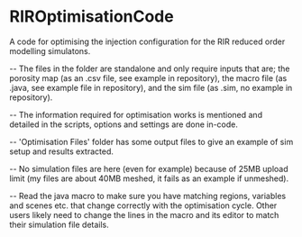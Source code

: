 # RIROptimisationCode
A code for optimising the injection configuration for the RIR reduced order modelling simulatons.


-- The files in the folder are standalone and only require inputs that are; the porosity map (as an .csv file, see example in repository),
the macro file (as .java, see example file in repository), and the sim file (as .sim, no example in repository).

-- The information required for optimisation works is mentioned and detailed in the scripts, options and settings are done in-code.

-- 'Optimisation Files' folder has some output files to give an example of sim setup and results extracted.

-- No simulation files are here (even for example) because of 25MB upload limit (my files are about 40MB meshed, it fails as an example if unmeshed).

-- Read the java macro to make sure you have matching regions, variables and scenes etc. that change correctly with the optimisation cycle. Other users likely need to change the lines in the macro and its editor to match their simulation file details.
